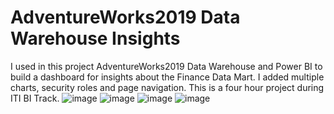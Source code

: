 # AdventureWorks2019 Data Warehouse Insights
I used in this project AdventureWorks2019 Data Warehouse and Power BI to build a dashboard for insights about the Finance Data Mart. I added multiple charts, security roles and page navigation.
This is a four hour project during ITI BI Track.
![image](https://user-images.githubusercontent.com/76844909/148648090-c1f8254c-a67d-45b6-b6c2-ded8a555bbce.png)
![image](https://user-images.githubusercontent.com/76844909/148648096-adea1242-bf1b-4b9b-b3d7-997916de7eae.png)
![image](https://user-images.githubusercontent.com/76844909/148648108-36000c69-b2ff-4691-b5fb-5ac00e1fdbd0.png)
![image](https://user-images.githubusercontent.com/76844909/148648118-ee359838-a6a8-43d0-9cb4-856d7ecd2f6d.png)

